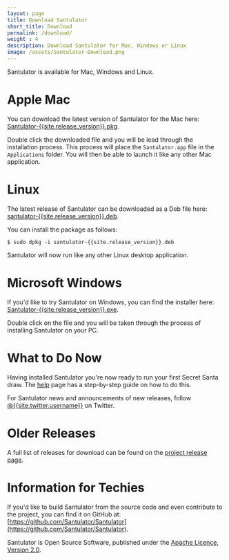 ```yaml
---
layout: page
title: Download Santulator
short_title: Download
permalink: /download/
weight : 4
description: Download Santulator for Mac, Windows or Linux
image: /assets/Santulator-Download.png
---
```


Santulator is available for Mac, Windows and Linux.

# Apple Mac

You can download the latest version of Santulator for the Mac here: [Santulator-{{site.release_version}}.pkg](https://github.com/Santulator/Santulator/releases/download/{{site.release_version}}/Santulator-{{site.release_version}}.pkg).

Double click the downloaded file and you will be lead through the installation process.  This process will place the ``Santulator.app`` file in the ``Applications`` folder.  You will then be able to launch it like any other Mac application.

# Linux

The latest release of Santulator can be downloaded as a Deb file here: [santulator-{{site.release_version}}.deb](https://github.com/Santulator/Santulator/releases/download/{{site.release_version}}/santulator-{{site.release_version}}.deb).

You can install the package as follows:

~~~
$ sudo dpkg -i santulator-{{site.release_version}}.deb
~~~

Santulator will now run like any other Linux desktop application.

# Microsoft Windows

If you'd like to try Santulator on Windows, you can find the installer here: [Santulator-{{site.release_version}}.exe](https://github.com/Santulator/Santulator/releases/download/{{site.release_version}}/Santulator-{{site.release_version}}.exe).

Double click on the file and you will be taken through the process of installing Santulator on your PC.

# What to Do Now

Having installed Santulator you're now ready to run your first Secret Santa draw.  The [help](/help) page has a step-by-step guide on how to do this.

For Santulator news and announcements of new releases, follow [@{{site.twitter.username}}]({{site.twitter.link}}) on Twitter.

# Older Releases

A full list of releases for download can be found on the [project release page](https://github.com/Santulator/Santulator/releases).

# Information for Techies

If you'd like to build Santulator from the source code and even contribute to the project, you can find it on GitHub at: [https://github.com/Santulator/Santulator](https://github.com/Santulator/Santulator).

Santulator is Open Source Software, published under the [Apache Licence, Version 2.0](http://www.apache.org/licenses/LICENSE-2.0).